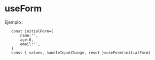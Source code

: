 # useForm

Ejemplo :

```
   const initialForm={
       name:'',
       age:0,
       email:'',
   }
   const { values, handleInputChange, reset }=useForm(initialForm)

```
